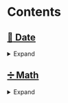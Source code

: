 # Contents

## [:date: Date](docs/Date/README.md)

<details>
  <summary>Expand</summary>

### [AddWeekDays](docs/Date/snippets/AddWeekDays.md)

Calculates the date after adding the given number of business days.

### [DaysAgo](docs/Date/snippets/DaysAgo.md)

Calculates the date of `n` days ago from a given date.

### [DaysFromNow](docs/Date/snippets/snippets/DaysFromNow.md)

Calculates the date of `n` days from today.

### [FormatDuration](docs/Date/snippets/FormatDuration.md)

Returns the human-readable format of the given number of milliseconds.

### [GetColonTimeFromDate](docs/Date/snippets/GetColonTimeFromDate.md)

Returns a string of the from `HH:mm:ss` from a `DateTime` object.

### [GetDaysDiffBetweenDates](docs/Date/snippets/GetDaysDiffBetweenDates.md)

Calculates the difference (in days) between two dates.

### [GetMeridiemSuffixOfInteger](docs/Date/snippets/GetMeridiemSuffixOfInteger.md)

Converts an integer to a suffixed string, adding `am` or `pm` based on its value.

### [IsAfterDate](docs/Date/snippets/IsAfterDate.md)

Checks if a date is after another date.

### [IsBeforeDate](docs/Date/snippets/IsBeforeDate)

Checks if a date is before another date.

### [IsBetweenDates](docs/Date/snippets/IsBetweenDates.md)

Checks if a date is between two other dates.

### [IsBusinessDay](docs/Date/snippets/IsBusinessDay.md)

Checks if the given date is a business day.

### [Tomorrow](docs/Date/snippets/Tomorrow.md)

Results in a string representation of tomorrow's date.

### [Yesterday](docs/Date/snippets/Yesterday.md)

Results in a string representation of yesterday's date.

</details>

## [➗ Math](docs/Math/README.md)

<details>
  <summary>Expand</summary>

### [ApproximatelyEquals](docs/Math/snippets/ApproximatelyEquals.md)

Checks if two numbers are approximately equal to each other.

### [ArithmeticProgression](docs/Math/snippets/ArithmeticProgression.md)

Creates an array of numbers in the arithmetic progression, starting with a given positive integer and up to the specified limit.

### [Average](docs/Math/snippets/Average.md)

Calculates the average of two or more numbers.

### [BinomialCoefficient](docs/Math/snippets/BinomialCoefficient.md)

Calculates the number of ways to choose `k` items from `n` items without repetition and
without order.

### [CartesianProduct](docs/Math/snippets/CartesianProduct.md)

Calculates the cartesian product of two given arrays.

### [ClampNumber](docs/Math/snippets/ClampNumber.md)

Clamps `num` within the inclusive range specified by the boundary values `lower` and `upper`.

### [CopySign](docs/Math/snippets/CopySign.md)

Returns the absolute value of the first number, but the sign of the second.

### [DegreesToRads](docs/Math/snippets/DegreesToRads.md)

Converts an angle from degrees to radians.

### [Digitize](docs/Math/snippets/Digitize.md)

Converts a number to an array of digits, removing its sign if necessary.

### [Distance](docs/Math/snippets/Distance.md)

Calculates the distance between two points in a 2D plane.


### [DivMod](docs/Math/snippets/DivMod.md)

Returns an array consisting of the quotient and remainder of the given numbers.

### [Factorial](docs/Math/snippets/Factorial.md)

Calculates the factorial of a number.

